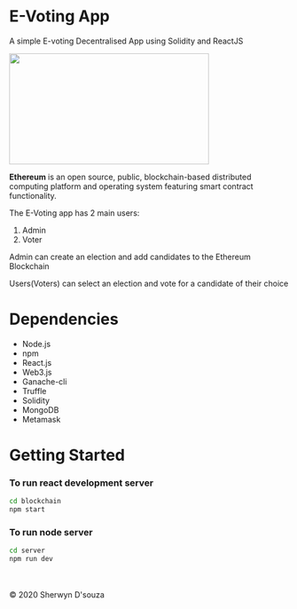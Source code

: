 # E-Voting App
A simple E-voting Decentralised App using Solidity and ReactJS

<img src="https://miro.medium.com/max/16000/1*AReX8uZOZKpGcvuUjogh0g.png" height="200px" width="360px"/>

<b>Ethereum</b> is an open source, public, blockchain-based distributed computing platform and operating system featuring smart contract functionality.

The E-Voting app has 2 main users:
1. Admin 
2. Voter

Admin can create an election and add candidates to the Ethereum Blockchain

Users(Voters) can select an election and vote for a candidate of their choice

# Dependencies
<ul>
  <li>Node.js</li>
  <li>npm</li>
  <li>React.js</li>
  <li>Web3.js</li>
  <li>Ganache-cli</li>
  <li>Truffle</li>
  <li>Solidity</li>
  <li>MongoDB</li>
  <li>Metamask</li>
</ul>


# Getting Started

### To run react development server

```bash
cd blockchain
npm start
```

### To run node server
```bash
cd server
npm run dev
```
<br></br>
© 2020 Sherwyn D'souza
